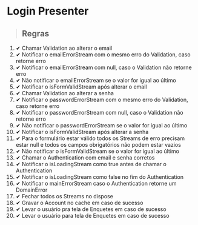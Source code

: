 # Login Presenter

> ## Regras
1. ✔ Chamar Validation ao alterar o email
2. ✔ Notificar o emailErrorStream com o mesmo erro do Validation, caso retorne erro
3. ✔ Notificar o emailErrorStream com null, caso o Validation não retorne erro
4. ✔ Não notificar o emailErrorStream se o valor for igual ao último
5. ✔ Notificar o isFormValidStream após alterar o email
6. ✔ Chamar Validation ao alterar a senha
7. ✔ Notificar o passwordErrorStream com o mesmo erro do Validation, caso retorne erro
8. ✔ Notificar o passwordErrorStream com null, caso o Validation não retorne erro
9. ✔ Não notificar o passwordErrorStream se o valor for igual ao último
10. ✔ Notificar o isFormValidStream após alterar a senha
11. ✔ Para o formulário estar válido todos os Streams de erro precisam estar null e todos os campos obrigatórios não podem estar vazios
12. ✔ Não notificar o isFormValidStream se o valor for igual ao último
13. ✔ Chamar o Authentication com email e senha corretos
14. ✔ Notificar o isLoadingStream como true antes de chamar o Authentication
15. ✔ Notificar o isLoadingStream como false no fim do Authentication
16. ✔ Notificar o mainErrorStream caso o Authentication retorne um DomainError
17. ✔ Fechar todos os Streams no dispose
18. ✔ Gravar o Account no cache em caso de sucesso
19. ✔ Levar o usuário pra tela de Enquetes em caso de sucesso
20. ✔ Levar o usuário para tela de Enquetes em caso de sucesso